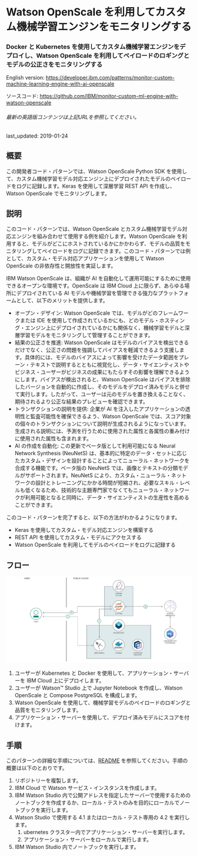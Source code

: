 # Watson OpenScale を利用してカスタム機械学習エンジンをモニタリングする

### Docker と Kubernetes を使用してカスタム機械学習エンジンをデプロイし、Watson OpenScale を利用してペイロードのロギングとモデルの公正さをモニタリングする

English version: https://developer.ibm.com/patterns/monitor-custom-machine-learning-engine-with-ai-openscale
  
ソースコード: https://github.com/IBM/monitor-custom-ml-engine-with-watson-openscale

###### 最新の英語版コンテンツは上記URLを参照してください。
last_updated: 2019-01-24

 ## 概要

この開発者コード・パターンでは、Watson OpenScale Python SDK を使用して、カスタム機械学習モデル対応エンジン上にデプロイされたモデルのペイロードをログに記録します。Keras を使用して深層学習 REST API を作成し、Watson OpenScale でモニタリングします。

## 説明

このコード・パターンでは、Watson OpenScale とカスタム機械学習モデル対応エンジンを組み合わせて使用する例を紹介します。Watson OpenScale を利用すると、モデルがどこにホストされているかにかかわらず、モデルの品質をモニタリングしてペイロードをログに記録できます。このコード・パターンでは例として、カスタム・モデル対応アプリケーションを使用して Watson OpenScale の非依存性と開放性を実証します。

IBM Watson OpenScale は、組織が AI を自動化して運用可能にするために使用できるオープンな環境です。OpenScale は IBM Cloud 上に限らず、あらゆる場所にデプロイされている AI モデルや機械学習を管理できる強力なプラットフォームとして、以下のメリットを提供します。

* オープン・デザイン: Watson OpenScale では、モデルがどのフレームワークまたは IDE を使用して作成されているかにも、どのモデル・ホスティング・エンジン上にデプロイされているかにも関係なく、機械学習モデルと深層学習モデルをモニタリングして管理することができます。
* 結果の公正さを推進: Watson OpenScale はモデルのバイアスを検出できるだけでなく、公正さの問題を強調してバイアスを軽減できるよう支援します。具体的には、モデルのバイアスによって影響を受けたデータ範囲をプレーン・テキストで説明するとともに視覚化し、データ・サイエンティストやビジネス・ユーザーがビジネスの成果にもたらすその影響を理解できるようにします。バイアスが検出されると、Watson OpenScale はバイアスを排除したバージョンを自動的に作成し、そのモデルをデプロイ済みモデルと併せて実行します。したがって、ユーザーは元のモデルを置き換えることなく、期待されるより公正な結果のプレビューを確認できます。
* トランザクションの説明を提供: 企業が AI を注入したアプリケーションの透明性と監査可能性を確保できるよう、Watson OpenScale では、スコア対象の個々のトランザクションについて説明が生成されるようになっています。生成される説明には、予測を行うために使用された属性と各属性の重み付けに使用された属性も含まれます。
* AI の作成を自動化: この更新でベータ版として利用可能になる Neural Network Synthesis (NeuNetS) は、基本的に特定のデータ・セットに応じたカスタム・デザインを設計することによってニューラル・ネットワークを合成する機能です。ベータ版の NeuNetS では、画像とテキストの分類モデルがサポートされます。NeuNetS により、カスタム・ニューラル・ネットワークの設計とトレーニングにかかる時間が短縮され、必要なスキル・レベルも低くなるため、技術的な主題専門家でなくてもニューラル・ネットワークが利用可能となると同時に、データ・サイエンティストの生産性を高めることができます。

このコード・パターンを完了すると、以下の方法がわかるようになります。

* Keras を使用してカスタム・モデル対応エンジンを構築する
* REST API を使用してカスタム・モデルにアクセスする
* Watson OpenScale を利用してモデルのペイロードをログに記録する

## フロー

![機械学習エンジンのフロー図](./images/flow-monitor-custom-machine-learning.png)

1. ユーザーが Kubernetes と Docker を使用して、アプリケーション・サーバーを IBM Cloud 上にデプロイします。
1. ユーザーが Watson&trade; Studio 上で Jupyter Notebook を作成し、Watson OpenScale と Compose PostgreSQL を構成します。
1. Watson OpenScale を使用して、機械学習モデルのペイロードのロギングと品質をモニタリングします。
1. アプリケーション・サーバーを使用して、デプロイ済みモデルにスコアを付けます。

## 手順

このパターンの詳細な手順については、[README](https://github.com/IBM/monitor-custom-ml-engine-with-watson-openscale/blob/master/README.md) を参照してください。手順の概要は以下のとおりです。

1. リポジトリーを複製します。
1. IBM Cloud で Watson サービス・インスタンスを作成します。
1. IBM Watson Studio 内で公開アドレスを指定したサーバーで使用するためのノートブックを作成するか、ローカル・テストのみを目的にローカルでノートブックを実行します。
1. Watson Studio で使用する 4.1 またはローカル・テスト専用の 4.2 を実行します。  
    1. ubernetes クラスター内でアプリケーション・サーバーを実行します。  
    1. アプリケーション・サーバーをローカルで実行します。
1. IBM Watson Studio 内でノートブックを実行します。
